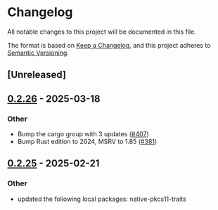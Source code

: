 # Changelog

All notable changes to this project will be documented in this file.

The format is based on [Keep a Changelog](https://keepachangelog.com/en/1.0.0/),
and this project adheres to [Semantic Versioning](https://semver.org/spec/v2.0.0.html).

## [Unreleased]

## [0.2.26](https://github.com/google/native-pkcs11/compare/native-pkcs11-windows-v0.2.25...native-pkcs11-windows-v0.2.26) - 2025-03-18

### Other

- Bump the cargo group with 3 updates ([#407](https://github.com/google/native-pkcs11/pull/407))
- Bump Rust edition to 2024, MSRV to 1.85 ([#381](https://github.com/google/native-pkcs11/pull/381))

## [0.2.25](https://github.com/google/native-pkcs11/compare/native-pkcs11-windows-v0.2.24...native-pkcs11-windows-v0.2.25) - 2025-02-21

### Other

- updated the following local packages: native-pkcs11-traits
